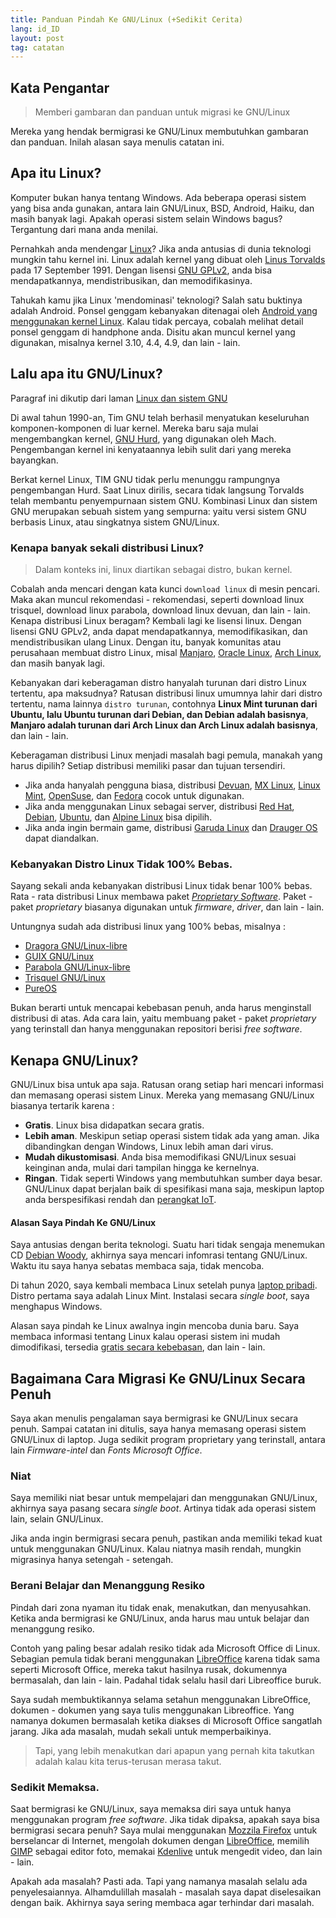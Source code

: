 ```yaml
---
title: Panduan Pindah Ke GNU/Linux (+Sedikit Cerita)
lang: id_ID
layout: post
tag: catatan
---
```

## Kata Pengantar
> Memberi gambaran dan panduan untuk migrasi ke GNU/Linux

Mereka yang hendak bermigrasi ke GNU/Linux membutuhkan gambaran dan panduan. Inilah alasan saya menulis catatan ini.

## Apa itu Linux?
Komputer bukan hanya tentang Windows. Ada beberapa operasi sistem yang bisa anda gunakan, antara lain GNU/Linux, BSD, Android, Haiku, dan masih banyak lagi. Apakah operasi sistem selain Windows bagus? Tergantung dari mana anda menilai.

Pernahkah anda mendengar [Linux](https://id.wikipedia.org/wiki/Linus_Torvalds)? Jika anda antusias di dunia teknologi mungkin tahu kernel ini. Linux adalah kernel yang dibuat oleh [Linus Torvalds](https://id.wikipedia.org/wiki/Linus_Torvalds) pada 17 September 1991. Dengan lisensi [GNU GPLv2](https://id.wikipedia.org/wiki/Lisensi_Publik_Umum_GNU), anda bisa mendapatkannya, mendistribusikan, dan memodifikasinya.

Tahukah kamu jika Linux 'mendominasi' teknologi? Salah satu buktinya adalah Android. Ponsel genggam kebanyakan ditenagai oleh [Android yang menggunakan kernel Linux](https://source.android.com/devices/architecture/kernel/android-common). Kalau tidak percaya, cobalah melihat detail ponsel genggam di handphone anda. Disitu akan muncul kernel yang digunakan, misalnya kernel 3.10, 4.4, 4.9, dan lain - lain.

## Lalu apa itu GNU/Linux?
Paragraf ini dikutip dari laman [Linux dan sistem GNU](https://www.gnu.org/gnu/linux-and-gnu.id.html)

Di awal tahun 1990-an, Tim GNU telah berhasil menyatukan keseluruhan komponen-komponen di luar kernel. Mereka baru saja mulai mengembangkan kernel, [GNU Hurd](https://www.gnu.org/software/hurd/hurd.html), yang digunakan oleh Mach. Pengembangan kernel ini kenyataannya lebih sulit dari yang mereka bayangkan.

Berkat kernel Linux, TIM GNU tidak perlu menunggu rampungnya pengembangan Hurd. Saat Linux dirilis, secara tidak langsung Torvalds telah membantu penyempurnaan sistem GNU. Kombinasi Linux dan sistem GNU merupakan sebuah sistem yang sempurna: yaitu versi sistem GNU berbasis Linux, atau singkatnya sistem GNU/Linux.

### Kenapa banyak sekali distribusi Linux?
> Dalam konteks ini, linux diartikan sebagai distro, bukan kernel.

Cobalah anda mencari dengan kata kunci `download linux` di mesin pencari. Maka akan muncul rekomendasi - rekomendasi, seperti download linux trisquel, download linux parabola, download linux devuan, dan lain - lain. Kenapa distribusi Linux beragam? Kembali lagi ke lisensi linux. Dengan lisensi GNU GPLv2, anda dapat mendapatkannya, memodifikasikan, dan mendistribusikan ulang Linux. Dengan itu, banyak komunitas atau perusahaan membuat distro Linux, misal [Manjaro](https://manjaro.org/), [Oracle Linux](https://www.oracle.com/linux/), [Arch Linux](https://archlinux.org/), dan masih banyak lagi.

Kebanyakan dari keberagaman distro hanyalah turunan dari distro Linux tertentu, apa maksudnya? Ratusan distribusi linux umumnya lahir dari distro tertentu, nama lainnya `distro turunan`, contohnya **Linux Mint turunan dari Ubuntu, lalu Ubuntu turunan dari Debian, dan Debian adalah basisnya**, **Manjaro adalah turunan dari Arch Linux dan Arch Linux adalah basisnya**, dan lain - lain.

Keberagaman distribusi Linux menjadi masalah bagi pemula, manakah yang harus dipilih? Setiap distribusi memiliki pasar dan tujuan tersendiri.
- Jika anda hanyalah pengguna biasa, distribusi [Devuan](https://devuan.org), [MX Linux](https://mxlinux.org/), [Linux Mint](https://linuxmint.com/), [OpenSuse](https://opensuse.org), dan [Fedora](https://getfedora.org/) cocok untuk digunakan.
- Jika anda menggunakan Linux sebagai server, distribusi [Red Hat](https://www.redhat.com/), [Debian](https://debian.org), [Ubuntu](https://ubuntu.com), dan [Alpine Linux](https://www.alpinelinux.org/) bisa dipilih.
- Jika anda ingin bermain game, distribusi [Garuda Linux](https://garudalinux.org/) dan [Drauger OS](https://draugeros.org/) dapat diandalkan.

### Kebanyakan Distro Linux Tidak 100% Bebas.
Sayang sekali anda kebanyakan distribusi Linux tidak benar 100% bebas. Rata - rata distribusi Linux membawa paket [*Proprietary Software*](https://malsasa.wordpress.com/2016/04/07/apa-itu-proprietary-software/). Paket - paket *proprietary* biasanya digunakan untuk *firmware*, *driver*, dan lain - lain.

Untungnya sudah ada distribusi linux yang 100% bebas, misalnya :
- [Dragora GNU/Linux-libre](https://dragora.org/en/index.html)
- [GUIX GNU/Linux](https://www.gnu.org/software/guix/)
- [Parabola GNU/Linux-libre](https://www.parabola.nu/)
- [Trisquel GNU/Linux](https://trisquel.info/)
- [PureOS](https://pureos.net/)

Bukan berarti untuk mencapai kebebasan penuh, anda harus menginstall distribusi di atas. Ada cara lain, yaitu membuang paket - paket *proprietary* yang terinstall dan hanya menggunakan repositori berisi *free software*.

## Kenapa  GNU/Linux?
GNU/Linux bisa untuk apa saja. Ratusan orang setiap hari mencari informasi dan memasang operasi sistem Linux. Mereka yang memasang GNU/Linux biasanya tertarik karena :
- **Gratis**. Linux bisa didapatkan secara gratis.
- **Lebih aman**. Meskipun setiap operasi sistem tidak ada yang aman. Jika dibandingkan dengan Windows, Linux lebih aman dari virus.
- **Mudah dikustomisasi**. Anda bisa memodifikasi GNU/Linux sesuai keinginan anda, mulai dari tampilan hingga ke kernelnya.
- **Ringan**. Tidak seperti Windows yang membutuhkan sumber daya besar. GNU/Linux dapat berjalan baik di spesifikasi mana saja, meskipun laptop anda berspesifikasi rendah dan [perangkat IoT](https://www.niagahoster.co.id/blog/iot-adalah/).

#### Alasan Saya Pindah Ke GNU/Linux
Saya antusias dengan berita teknologi. Suatu hari tidak sengaja menemukan CD [Debian Woody](https://www.debian.org/releases/woody/), akhirnya saya mencari infomrasi tentang GNU/Linux. Waktu itu saya hanya sebatas membaca saja, tidak mencoba.

Di tahun 2020, saya kembali membaca Linux setelah punya [laptop pribadi](https://support.lenovo.com/id/en/solutions/pd100280-detailed-specifications-thinkpad-t440p). Distro pertama saya adalah Linux Mint. Instalasi secara *single boot*, saya menghapus Windows.

Alasan saya pindah ke Linux awalnya ingin mencoba dunia baru. Saya membaca informasi tentang Linux kalau operasi sistem ini mudah dimodifikasi, tersedia [gratis secara kebebasan](https://en.wikipedia.org/wiki/Free_as_in_Freedom), dan lain - lain.

## Bagaimana Cara Migrasi Ke GNU/Linux Secara Penuh
Saya akan menulis pengalaman saya bermigrasi ke GNU/Linux secara penuh. Sampai catatan ini ditulis, saya hanya memasang operasi sistem GNU/Linux di laptop. Juga sedikit program proprietary yang terinstall, antara lain *Firmware-intel* dan *Fonts Microsoft Office*.
### Niat
Saya memiliki niat besar untuk mempelajari dan menggunakan GNU/Linux, akhirnya saya pasang secara *single boot*. Artinya tidak ada operasi sistem lain, selain GNU/Linux.

Jika anda ingin bermigrasi secara penuh, pastikan anda memiliki tekad kuat untuk menggunakan GNU/Linux. Kalau niatnya masih rendah, mungkin migrasinya hanya setengah - setengah.

### Berani Belajar dan Menanggung Resiko
Pindah dari zona nyaman itu tidak enak, menakutkan, dan menyusahkan. Ketika anda bermigrasi ke GNU/Linux, anda harus mau untuk belajar dan menanggung resiko. 

Contoh yang paling besar adalah resiko tidak ada Microsoft Office di Linux. Sebagian pemula tidak berani menggunakan [LibreOffice](https://www.libreoffice.org/) karena tidak sama seperti Microsoft Office, mereka takut hasilnya rusak, dokumennya bermasalah, dan lain - lain. Padahal tidak selalu hasil dari Libreoffice buruk. 

Saya sudah membuktikannya selama setahun menggunakan LibreOffice, dokumen - dokumen yang saya tulis menggunakan Libreoffice. Yang namanya dokumen bermasalah ketika diakses di Microsoft Office sangatlah jarang. Jika ada masalah, mudah sekali untuk memperbaikinya.

> Tapi, yang lebih menakutkan dari apapun yang pernah kita takutkan adalah kalau kita terus-terusan merasa takut.

### Sedikit Memaksa.
Saat bermigrasi ke GNU/Linux, saya memaksa diri saya untuk hanya menggunakan program *free software*. Jika tidak dipaksa, apakah saya bisa bermigrasi secara penuh? Saya mulai menggunakan [Mozzila Firefox](https://www.mozilla.org/en-US/firefox/new/) untuk berselancar di Internet, mengolah dokumen dengan [LibreOffice](https://www.libreoffice.org), memilih [GIMP](http://gimp.org/) sebagai editor foto, memakai [Kdenlive](https://kdenlive.org/) untuk mengedit video, dan lain - lain. 

Apakah ada masalah? Pasti ada. Tapi yang namanya masalah selalu ada penyelesaiannya. Alhamdulillah masalah - masalah saya dapat diselesaikan dengan baik. Akhirnya saya sering membaca agar terhindar dari masalah.
